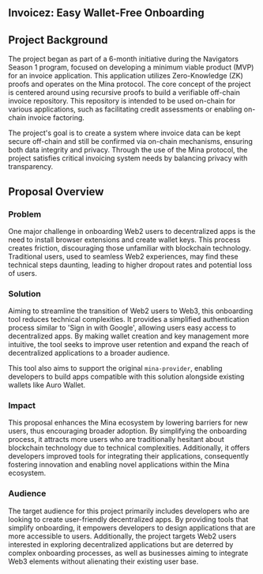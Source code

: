 ## Invoicez: Easy Wallet-Free Onboarding

## Project Background
The project began as part of a 6-month initiative during the Navigators Season 1 program, focused on developing a minimum viable product (MVP) for an invoice application. This application utilizes Zero-Knowledge (ZK) proofs and operates on the Mina protocol. The core concept of the project is centered around using recursive proofs to build a verifiable off-chain invoice repository. This repository is intended to be used on-chain for various applications, such as facilitating credit assessments or enabling on-chain invoice factoring.

The project's goal is to create a system where invoice data can be kept secure off-chain and still be confirmed via on-chain mechanisms, ensuring both data integrity and privacy. Through the use of the Mina protocol, the project satisfies critical invoicing system needs by balancing privacy with transparency.

## Proposal Overview

### Problem
One major challenge in onboarding Web2 users to decentralized apps is the need to install browser extensions and create wallet keys. This process creates friction, discouraging those unfamiliar with blockchain technology. Traditional users, used to seamless Web2 experiences, may find these technical steps daunting, leading to higher dropout rates and potential loss of users.

### Solution
Aiming to streamline the transition of Web2 users to Web3, this onboarding tool reduces technical complexities. It provides a simplified authentication process similar to 'Sign in with Google', allowing users easy access to decentralized apps. By making wallet creation and key management more intuitive, the tool seeks to improve user retention and expand the reach of decentralized applications to a broader audience.

This tool also aims to support the original `mina-provider`, enabling developers to build apps compatible with this solution alongside existing wallets like Auro Wallet.

### Impact
This proposal enhances the Mina ecosystem by lowering barriers for new users, thus encouraging broader adoption. By simplifying the onboarding process, it attracts more users who are traditionally hesitant about blockchain technology due to technical complexities. Additionally, it offers developers improved tools for integrating their applications, consequently fostering innovation and enabling novel applications within the Mina ecosystem.

### Audience
The target audience for this project primarily includes developers who are looking to create user-friendly decentralized apps. By providing tools that simplify onboarding, it empowers developers to design applications that are more accessible to users. Additionally, the project targets Web2 users interested in exploring decentralized applications but are deterred by complex onboarding processes, as well as businesses aiming to integrate Web3 elements without alienating their existing user base.
